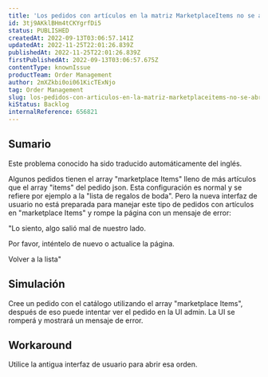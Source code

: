 ```yaml
---
title: 'Los pedidos con artículos en la matriz MarketplaceItems no se abren en la Nueva UI Admin'
id: 3tj9AKklBHm4tCKYgrfDi5
status: PUBLISHED
createdAt: 2022-09-13T03:06:57.141Z
updatedAt: 2022-11-25T22:01:26.839Z
publishedAt: 2022-11-25T22:01:26.839Z
firstPublishedAt: 2022-09-13T03:06:57.675Z
contentType: knownIssue
productTeam: Order Management
author: 2mXZkbi0oi061KicTExNjo
tag: Order Management
slug: los-pedidos-con-articulos-en-la-matriz-marketplaceitems-no-se-abren-en-la-nueva-ui-admin
kiStatus: Backlog
internalReference: 656821
---
```


## Sumario

<div class="alert alert-info">
  <p>Este problema conocido ha sido traducido automáticamente del inglés.</p>
</div>


Algunos pedidos tienen el array "marketplace Items" lleno de más artículos que el array "items" del pedido json. Esta configuración es normal y se refiere por ejemplo a la "lista de regalos de boda".
Pero la nueva interfaz de usuario no está preparada para manejar este tipo de pedidos con artículos en "marketplace Items" y rompe la página con un mensaje de error:





"Lo siento, algo salió mal de nuestro lado.

Por favor, inténtelo de nuevo o actualice la página.

Volver a la lista"




## Simulación


Cree un pedido con el catálogo utilizando el array "marketplace Items", después de eso puede intentar ver el pedido en la UI admin. La UI se romperá y mostrará un mensaje de error.




## Workaround


Utilice la antigua interfaz de usuario para abrir esa orden.

